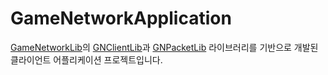 # GameNetworkApplication

[GameNetworkLib](https://github.com/T00MATO/GameNetworkLib)의 [GNClientLib](https://github.com/T00MATO/GameNetworkLib/tree/master/GNClientLib)과 
[GNPacketLib](https://github.com/T00MATO/GameNetworkLib/tree/master/GNPacketLib) 라이브러리를 기반으로 개발된 클라이언트 어플리케이션 프로젝트입니다.
